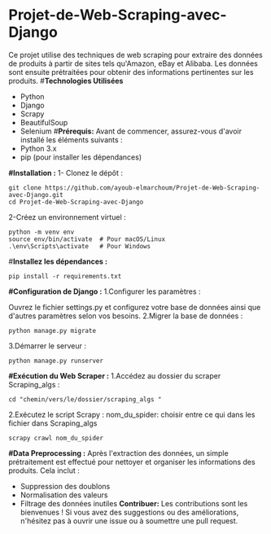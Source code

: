 # Projet-de-Web-Scraping-avec-Django
Ce projet utilise des techniques de web scraping pour extraire des données de produits à partir de sites tels qu'Amazon, eBay et Alibaba. Les données sont ensuite prétraitées pour obtenir des informations pertinentes sur les produits.
#**Technologies Utilisées**
  - Python
  - Django
  - Scrapy
  - BeautifulSoup
  - Selenium
#**Prérequis:**
Avant de commencer, assurez-vous d'avoir installé les éléments suivants :
  - Python 3.x
  - pip (pour installer les dépendances)

**#Installation :**
1- Clonez le dépôt :
```
git clone https://github.com/ayoub-elmarchoum/Projet-de-Web-Scraping-avec-Django.git
cd Projet-de-Web-Scraping-avec-Django
```
2-Créez un environnement virtuel :
```
python -m venv env
source env/bin/activate  # Pour macOS/Linux
.\env\Scripts\activate   # Pour Windows
```
#**Installez les dépendances :**
```
pip install -r requirements.txt
```

**#Configuration de Django :**
1.Configurer les paramètres :

Ouvrez le fichier settings.py et configurez votre base de données ainsi que d'autres paramètres selon vos besoins.
2.Migrer la base de données :
```
python manage.py migrate
```
3.Démarrer le serveur :
```
python manage.py runserver
```
**#Exécution du Web Scraper :**
1.Accédez au dossier du scraper Scraping_algs :
```
cd "chemin/vers/le/dossier/scraping_algs "
```
2.Exécutez le script Scrapy :
nom_du_spider: choisir entre ce qui dans les fichier dans Scraping_algs
```
scrapy crawl nom_du_spider 
```
**#Data Preprocessing :**
Après l'extraction des données, un simple prétraitement est effectué pour nettoyer et organiser les informations des produits. Cela inclut :

  - Suppression des doublons
  - Normalisation des valeurs
  - Filtrage des données inutiles
**Contribuer:**
Les contributions sont les bienvenues ! Si vous avez des suggestions ou des améliorations, n'hésitez pas à ouvrir une issue ou à soumettre une pull request.














